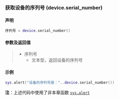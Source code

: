 ### 获取设备的序列号 (**device\.serial\_number**)


#### 声明
```lua
序列号 = device.serial_number()
```


#### 参数及返回值  
> - 序列号
>   - 文本型，返回设备的序列号


#### 示例  
```lua
sys.alert("设备的序列号是："..device.serial_number())
```
**注**：上述代码中使用了非本章函数 [`sys.alert`](/Handbook/sys/sys.alert.md)


